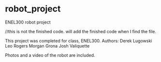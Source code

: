 # robot_project
ENEL300 robot project

//this is not the finished code. will add the finished code when I find the file.

This project was completed for class, ENEL300.
Authors: 
Derek Lugowski
Leo Rogers
Morgan Grona
Josh Valiquette

Photos and a video of the robot are included.

